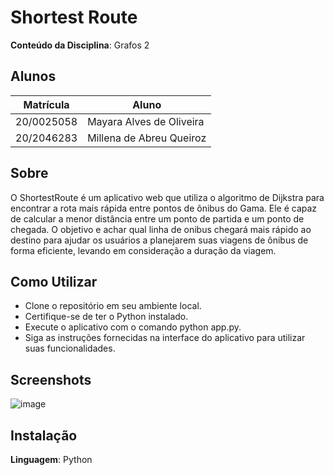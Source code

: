 # Shortest Route

**Conteúdo da Disciplina**: Grafos 2<br>

## Alunos
|Matrícula | Aluno |
| -- | -- |
|20/0025058| Mayara Alves de Oliveira
|20/2046283| Millena de Abreu Queiroz

## Sobre 

O ShortestRoute é um aplicativo web que utiliza o algoritmo de Dijkstra para encontrar a rota mais rápida entre pontos de ônibus do Gama. Ele é capaz de calcular a menor distância entre um ponto de partida e um ponto de chegada. 
O objetivo e achar qual linha de onibus chegará mais rápido ao destino para ajudar os usuários a planejarem suas viagens de ônibus de forma eficiente, levando em consideração a duração da viagem.

##  Como Utilizar
- Clone o repositório em seu ambiente local. <br>
- Certifique-se de ter o Python instalado. <br>
- Execute o aplicativo com o comando python app.py. <br>
- Siga as instruções fornecidas na interface do aplicativo para utilizar suas funcionalidades. <br>


## Screenshots
![image](https://github.com/projeto-de-algoritmos/Grafos2_ShortestRoute/assets/67807684/621507df-1afd-4668-a77c-d4e901396b1f)




## Instalação 
**Linguagem**: Python <br>




